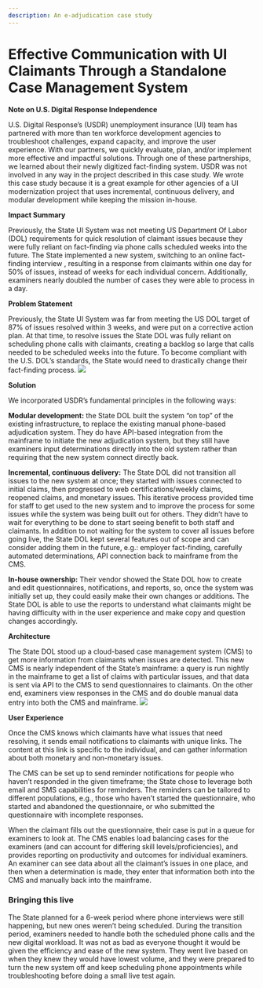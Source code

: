 ```yaml
---
description: An e-adjudication case study
---
```


# Effective Communication with UI Claimants Through a Standalone Case Management System

**Note on U.S. Digital Response Independence**

U.S. Digital Response’s (USDR) unemployment insurance (UI) team has partnered with more than ten workforce development agencies to troubleshoot challenges, expand capacity, and improve the user experience. With our partners, we quickly evaluate, plan, and/or implement more effective and impactful solutions. Through one of these partnerships, we learned about their newly digitized fact-finding system. USDR was not involved in any way in the project described in this case study. We wrote this case study because it is a great example for other agencies of a UI modernization project that uses incremental, continuous delivery, and modular development while keeping the mission in-house.

**Impact Summary**

Previously, the State UI System was not meeting US Department Of Labor (DOL) requirements for quick resolution of claimant issues because they were fully reliant on fact-finding via phone calls scheduled weeks into the future. The State implemented a new system, switching to an online fact-finding interview , resulting in a response from claimants within one day for 50% of issues, instead of weeks for each individual concern. Additionally, examiners nearly doubled the number of cases they were able to process in a day.

**Problem Statement**

Previously, the State UI System was far from meeting the US DOL target of 87% of issues resolved within 3 weeks, and were put on a corrective action plan. At that time, to resolve issues the State DOL was fully reliant on scheduling phone calls with claimants, creating a backlog so large that calls needed to be scheduled weeks into the future. To become compliant with the U.S. DOL’s standards, the State would need to drastically change their fact-finding process. ![](https://lh4.googleusercontent.com/UHOKOJUtNUXrqKPc8\_r5BvdNyMnl00oamkLtk85XDRUoHyabLOTt7f92niBwkfeUhrXvg38Qs-hOWLXQsSiLBFa_CGVR1BQOP1Tv3qdjPJyA3xgSjwP3fJLz-YoOziB13zQCthew=s0)

**Solution**

We incorporated USDR’s fundamental principles in the following ways:

**Modular development:** the State DOL built the system “on top” of the existing infrastructure, to replace the existing manual phone-based adjudication system. They do have API-based integration from the mainframe to initiate the new adjudication system, but they still have examiners input determinations directly into the old system rather than requiring that the new system connect directly back. 

**Incremental, continuous delivery:** The State DOL did not transition all issues to the new system at once; they started with issues connected to initial claims, then progressed to web certifications/weekly claims, reopened claims, and monetary issues. This iterative process provided time for staff to get used to the new system and to improve the process for some issues while the system was being built out for others. They didn’t have to wait for everything to be done to start seeing benefit to both staff and claimants. In addition to not waiting for the system to cover all issues before going live, the State DOL kept several features out of scope and can consider adding them in the future, e.g.: employer fact-finding, carefully automated determinations, API connection back to mainframe from the CMS. 

**In-house ownership:** Their vendor showed the State DOL how to create and edit questionnaires, notifications, and reports, so, once the system was initially set up, they could easily make their own changes or additions. The State DOL is able to use the reports to understand what claimants might be having difficulty with in the user experience and make copy and question changes accordingly.



**Architecture**

The State DOL stood up a cloud-based case management system (CMS) to get more information from claimants when issues are detected. This new CMS is nearly independent of the State’s mainframe: a query is run nightly in the mainframe to get a list of claims with particular issues, and that data is sent via API to the CMS to send questionnaires to claimants. On the other end, examiners view responses in the CMS and do double manual data entry into both the CMS and mainframe.           ![](https://lh6.googleusercontent.com/GY0huInaJ0zrE7vGuqRo1o0cpELZrP3UeqcK9zLGEhTVjpQF\_6XMZvKhkVMgyYN13PcVvNFfcweJUbmtaViOfLDsGS57ycunlRk_qBIkUX\_6bQ5elefe94bQbhO0\__iPdL5i05ht=s0)

**User Experience**

Once the CMS knows which claimants have what issues that need resolving, it sends email notifications to claimants with unique links. The content at this link is specific to the individual, and can gather information about both monetary and non-monetary issues.

The CMS can be set up to send reminder notifications for people who haven’t responded in the given timeframe; the State chose to leverage both email and SMS capabilities for reminders. The reminders can be tailored to different populations, e.g., those who haven’t started the questionnaire, who started and abandoned the questionnaire, or who submitted the questionnaire with incomplete responses.

When the claimant fills out the questionnaire, their case is put in a queue for examiners to look at. The CMS enables load balancing cases for the examiners (and can account for differing skill levels/proficiencies), and provides reporting on productivity and outcomes for individual examiners. An examiner can see data about all the claimant’s issues in one place, and then when a determination is made, they enter that information both into the CMS and manually back into the mainframe.

### Bringing this live

The State planned for a 6-week period where phone interviews were still happening, but new ones weren’t being scheduled. During the transition period, examiners needed to handle both the scheduled phone calls and the new digital workload. It was not as bad as everyone thought it would be given the efficiency and ease of the new system. They went live based on when they knew they would have lowest volume, and they were prepared to turn the new system off and keep scheduling phone appointments while troubleshooting before doing a small live test again.
